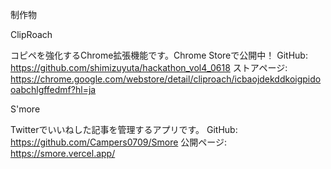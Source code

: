 制作物

ClipRoach

コピペを強化するChrome拡張機能です。Chrome Storeで公開中！
GitHub: https://github.com/shimizuyuta/hackathon_vol4_0618
ストアページ: https://chrome.google.com/webstore/detail/cliproach/icbaojdekddkoigpidooabchlgffedmf?hl=ja

S'more

Twitterでいいねした記事を管理するアプリです。
GitHub: https://github.com/Campers0709/Smore
公開ページ: https://smore.vercel.app/

<!---
seitamuro/seitamuro is a ✨ special ✨ repository because its `README.md` (this file) appears on your GitHub profile.
You can click the Preview link to take a look at your changes.
--->
